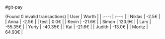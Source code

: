#git-pay

(Found 0 invalid transactions)
| User | Worth |
| :---: | :---: |
| Niklas | -2.5€ |
| Anna | -2.5€ |
| test | 0.0€ |
| Kevin | -21.6€ |
| Simon | 123.9€ |
| Lars | -55.35€ |
| Yuriy | -40.35€ |
| Kai | -21.6€ |
| Judith | -13.0€ |
| Moritz | 64.93€ |
